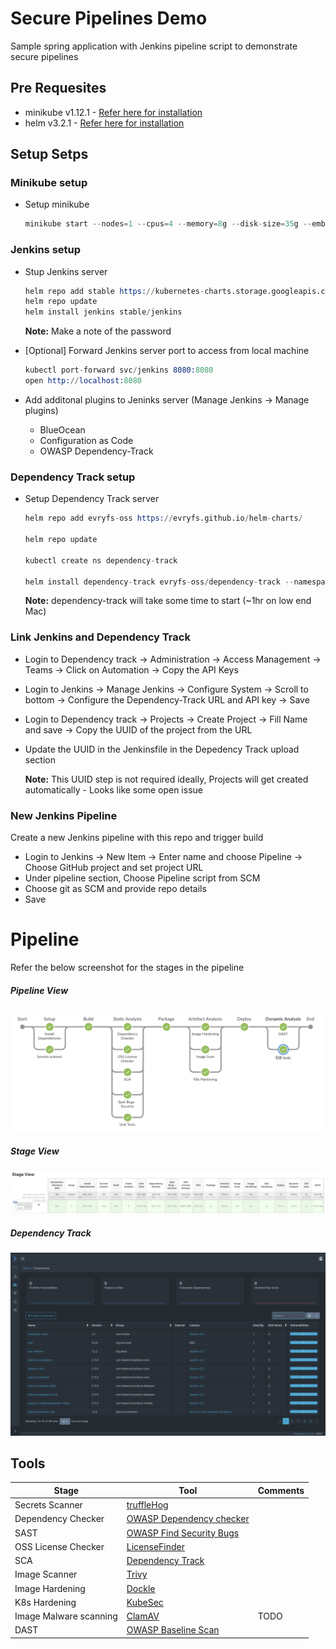 # Secure Pipelines Demo

Sample spring application with Jenkins pipeline script to demonstrate secure pipelines

## Pre Requesites

- minikube v1.12.1 - [Refer here for installation](https://kubernetes.io/docs/tasks/tools/install-minikube/)
- helm v3.2.1 - [Refer here for installation](https://helm.sh/docs/intro/install/)

## Setup Setps

### Minikube setup

- Setup minikube
  ```s
  minikube start --nodes=1 --cpus=4 --memory=8g --disk-size=35g --embed-certs=true
  ```

### Jenkins setup

- Stup Jenkins server

  ```s
  helm repo add stable https://kubernetes-charts.storage.googleapis.com
  helm repo update
  helm install jenkins stable/jenkins
  ```

  **Note:** Make a note of the password

- [Optional] Forward Jenkins server port to access from local machine

  ```s
  kubectl port-forward svc/jenkins 8080:8080
  open http://localhost:8080
  ```

- Add additonal plugins to Jeninks server (Manage Jenkins -> Manage plugins)

  - BlueOcean
  - Configuration as Code
  - OWASP Dependency-Track

### Dependency Track setup

- Setup Dependency Track server

  ```s
  helm repo add evryfs-oss https://evryfs.github.io/helm-charts/

  helm repo update

  kubectl create ns dependency-track

  helm install dependency-track evryfs-oss/dependency-track --namespace dependency-track
  ```

  **Note:** dependency-track will take some time to start (~1hr on low end Mac)

### Link Jenkins and Dependency Track

- Login to Dependency track -> Administration -> Access Management -> Teams -> Click on Automation -> Copy the API Keys

- Login to Jenkins -> Manage Jenkins -> Configure System -> Scroll to bottom -> Configure the Dependency-Track URL and API key -> Save

- Login to Dependency track -> Projects -> Create Project -> Fill Name and save -> Copy the UUID of the project from the URL

- Update the UUID in the Jenkinsfile in the Depedency Track upload section

  **Note:** This UUID step is not required ideally, Projects will get created automatically - Looks like some open issue

### New Jenkins Pipeline

Create a new Jenkins pipeline with this repo and trigger build

- Login to Jenkins -> New Item -> Enter name and choose Pipeline -> Choose GitHub project and set project URL
- Under pipeline section, Choose Pipeline script from SCM
- Choose git as SCM and provide repo details
- Save

# Pipeline

Refer the below screenshot for the stages in the pipeline

##### Pipeline View

![Pipeline View](imgs/Secure_Pipeline_1.png)

##### Stage View

![Stage View](imgs/Secure_Pipeline_2.png)

##### Dependency Track

![Dependency Track View](imgs/Dependency_Track.png)

## Tools

| Stage                  | Tool                                                                      | Comments |
| ---------------------- | ------------------------------------------------------------------------- | -------- |
| Secrets Scanner        | [truffleHog](https://github.com/dxa4481/truffleHog)                       |          |
| Dependency Checker     | [OWASP Dependency checker](https://jeremylong.github.io/DependencyCheck/) |          |
| SAST                   | [OWASP Find Security Bugs](https://find-sec-bugs.github.io/)              |          |
| OSS License Checker    | [LicenseFinder](https://github.com/pivotal/LicenseFinder)                 |          |
| SCA                    | [Dependency Track](https://dependencytrack.org/)                          |          |
| Image Scanner          | [Trivy](https://github.com/aquasecurity/trivy)                            |          |
| Image Hardening        | [Dockle](https://github.com/goodwithtech/dockle)                          |          |
| K8s Hardening          | [KubeSec](https://kubesec.io/)                                            |          |
| Image Malware scanning | [ClamAV](https://github.com/openbridge/clamav)                            | TODO     |
| DAST                   | [OWASP Baseline Scan](https://www.zaproxy.org/docs/docker/baseline-scan/) |          |
